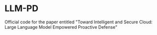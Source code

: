 # LLM-PD
Official code for the paper entitled "Toward Intelligent and Secure Cloud: Large Language Model Empowered Proactive Defense"
